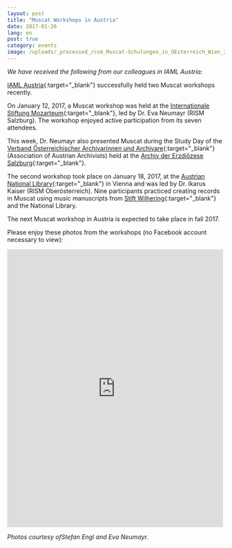 ```yaml
---
layout: post
title: "Muscat Workshops in Austria"
date: 2017-01-26
lang: en
post: true
category: events
image: /uploads/_processed_/csm_Muscat-Schulungen_in_OEsterreich_Wien_2_737aa0dc99.jpg
---
```



_We have received the following from our colleagues in IAML Austria:_

[IAML Austria](http://www.iaml.at/){:target="_blank"} successfully held two Muscat workshops recently.

On January 12, 2017, a Muscat workshop was held at the [Internationale Stiftung Mozarteum](http://www.mozarteum.at/){:target="_blank"}, led by Dr. Eva Neumayr (RISM Salzburg). The workshop enjoyed active participation from its seven attendees.

This week, Dr. Neumayr also presented Muscat during the Study Day of the [Verband Österreichischer Archivarinnen und Archivare](http://www.voea.at/){:target="_blank"} (Association of Austrian Archivists) held at the [Archiv der Erzdiözese Salzburg](http://www.kirchen.net/archiv/home/){:target="_blank"}.

The second workshop took place on January 18, 2017, at the [Austrian National Library](https://www.onb.ac.at/){:target="_blank"} in Vienna and was led by Dr. Ikarus Kaiser (RISM Oberösterreich). Nine participants practiced creating records in Muscat using music manuscripts from [Stift Wilhering](http://stiftwilhering.at/){:target="_blank"} and the National Library.

The next Muscat workshop in Austria is expected to take place in fall 2017.

Please enjoy these photos from the workshops (no Facebook account necessary to view):

<iframe src="https://www.facebook.com/plugins/post.php?href=https%3A%2F%2Fwww.facebook.com%2Fmedia%2Fset%2F%3Fset%3Da.1485250014849171.1073741849.103775449663308%26type%3D3&amp;width=500" width="500" height="645" style="border:none;overflow:hidden" scrolling="no" frameborder="0" allowtransparency="true"></iframe>



_Photos courtesy ofStefan Engl and Eva Neumayr._

<script type="text/javascript">var switchTo5x=true;</script><script type="text/javascript" src="http://w.sharethis.com/button/buttons.js"></script><script type="text/javascript">stLight.options({publisher: "9b601438-1ce1-49d8-bfd7-9cff5df54c17", doNotHash: false, doNotCopy: false, hashAddressBar: false});</script>